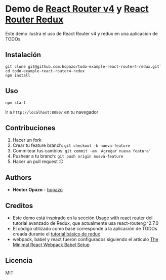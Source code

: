 # Demo de [React Router v4](https://reacttraining.com/react-router/) y [React Router Redux](https://github.com/ReactTraining/react-router/tree/master/packages/react-router-redux)
Este demo ilustra el uso de React Router v4 y redux en una aplicacion de TODOs

## Instalación

```
git clone git@github.com:hopazo/todo-example-react-router4-redux.git`
cd todo-example-react-router4-redux
npm install
```

## Uso

```
npm start
```

Ir a `http://localhost:8080/` en tu navegador

## Contribuciones
1. Hacer un fork
2. Crear tu feature branch: `git checkout -b nueva-feature`
3. Commitear tus cambios: `git commit -am 'Agregar nueva feature'`
4. Pushear a tu branch: `git push origin nueva-feature`
5. Hacer un pull request :D

## Authors
* **Héctor Opazo** - [hopazo](https://github.com/hopazo)

## Creditos
* Este demo está inspirado en la sección [Usage with react router](http://redux.js.org/docs/advanced/UsageWithReactRouter.html) del tutorial avanzado de Redux, que actualmente usa react-router@^2.7.0
* El código utilizado como base corresponde a la aplicación de TODOs creada durante el [tutorial básico de redux](http://redux.js.org/docs/basics/)
* webpack, babel y react fueron configurados siguiendo el artículo [The Minimal React Webpack Babel Setup](https://www.robinwieruch.de/minimal-react-webpack-babel-setup/)

## Licencia
MIT
